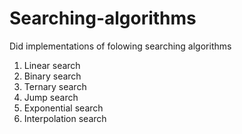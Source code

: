 # Searching-algorithms

Did implementations of folowing searching algorithms

1. Linear search
2. Binary search
3. Ternary search
4. Jump search
5. Exponential search
6. Interpolation search
